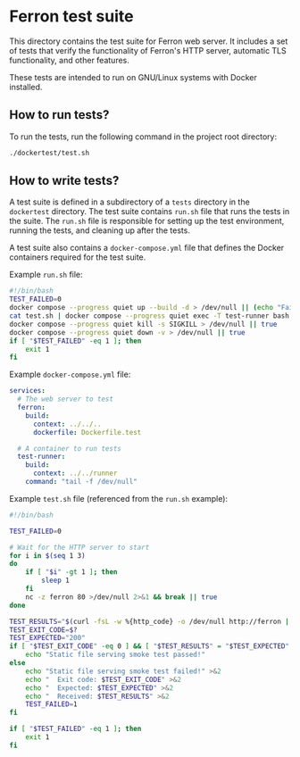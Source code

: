 # Ferron test suite

This directory contains the test suite for Ferron web server. It includes a set of tests that verify the functionality of Ferron's HTTP server, automatic TLS functionality, and other features.

These tests are intended to run on GNU/Linux systems with Docker installed.

## How to run tests?

To run the tests, run the following command in the project root directory:

```bash
./dockertest/test.sh
```

## How to write tests?

A test suite is defined in a subdirectory of a `tests` directory in the `dockertest` directory. The test suite contains `run.sh` file that runs the tests in the suite. The `run.sh` file is responsible for setting up the test environment, running the tests, and cleaning up after the tests.

A test suite also contains a `docker-compose.yml` file that defines the Docker containers required for the test suite.

Example `run.sh` file:

```bash
#!/bin/bash
TEST_FAILED=0
docker compose --progress quiet up --build -d > /dev/null || (echo "Failed to start containers for a test suite" >&2; exit 1)
cat test.sh | docker compose --progress quiet exec -T test-runner bash 2>&1 || TEST_FAILED=1
docker compose --progress quiet kill -s SIGKILL > /dev/null || true
docker compose --progress quiet down -v > /dev/null || true
if [ "$TEST_FAILED" -eq 1 ]; then
    exit 1
fi
```

Example `docker-compose.yml` file:

```yaml
services:
  # The web server to test
  ferron:
    build:
      context: ../../..
      dockerfile: Dockerfile.test

  # A container to run tests
  test-runner:
    build:
      context: ../../runner
    command: "tail -f /dev/null"
```

Example `test.sh` file (referenced from the `run.sh` example):

```bash
#!/bin/bash

TEST_FAILED=0

# Wait for the HTTP server to start
for i in $(seq 1 3)
do
    if [ "$i" -gt 1 ]; then
        sleep 1
    fi
    nc -z ferron 80 >/dev/null 2>&1 && break || true
done

TEST_RESULTS="$(curl -fsL -w %{http_code} -o /dev/null http://ferron || true)"
TEST_EXIT_CODE=$?
TEST_EXPECTED="200"
if [ "$TEST_EXIT_CODE" -eq 0 ] && [ "$TEST_RESULTS" = "$TEST_EXPECTED" ]; then
    echo "Static file serving smoke test passed!"
else
    echo "Static file serving smoke test failed!" >&2
    echo "  Exit code: $TEST_EXIT_CODE" >&2
    echo "  Expected: $TEST_EXPECTED" >&2
    echo "  Received: $TEST_RESULTS" >&2
    TEST_FAILED=1
fi

if [ "$TEST_FAILED" -eq 1 ]; then
    exit 1
fi
```
